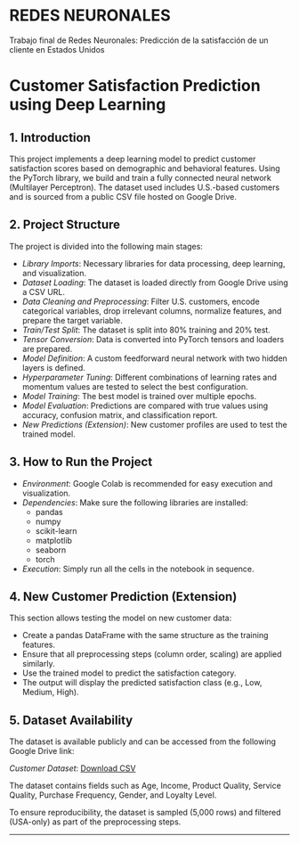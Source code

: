 # REDES NEURONALES
Trabajo final de Redes Neuronales: Predicción de la satisfacción de un cliente en Estados Unidos
# Customer Satisfaction Prediction using Deep Learning

## 1. Introduction

This project implements a deep learning model to predict customer satisfaction scores based on demographic and behavioral features. Using the PyTorch library, we build and train a fully connected neural network (Multilayer Perceptron). The dataset used includes U.S.-based customers and is sourced from a public CSV file hosted on Google Drive.

## 2. Project Structure

The project is divided into the following main stages:

- *Library Imports*: Necessary libraries for data processing, deep learning, and visualization.
- *Dataset Loading*: The dataset is loaded directly from Google Drive using a CSV URL.
- *Data Cleaning and Preprocessing*: Filter U.S. customers, encode categorical variables, drop irrelevant columns, normalize features, and prepare the target variable.
- *Train/Test Split*: The dataset is split into 80% training and 20% test.
- *Tensor Conversion*: Data is converted into PyTorch tensors and loaders are prepared.
- *Model Definition*: A custom feedforward neural network with two hidden layers is defined.
- *Hyperparameter Tuning*: Different combinations of learning rates and momentum values are tested to select the best configuration.
- *Model Training*: The best model is trained over multiple epochs.
- *Model Evaluation*: Predictions are compared with true values using accuracy, confusion matrix, and classification report.
- *New Predictions (Extension)*: New customer profiles are used to test the trained model.

## 3. How to Run the Project

- *Environment*: Google Colab is recommended for easy execution and visualization.
- *Dependencies*: Make sure the following libraries are installed:
  - pandas
  - numpy
  - scikit-learn
  - matplotlib
  - seaborn
  - torch
- *Execution*: Simply run all the cells in the notebook in sequence.

## 4. New Customer Prediction (Extension)

This section allows testing the model on new customer data:

- Create a pandas DataFrame with the same structure as the training features.
- Ensure that all preprocessing steps (column order, scaling) are applied similarly.
- Use the trained model to predict the satisfaction category.
- The output will display the predicted satisfaction class (e.g., Low, Medium, High).

## 5. Dataset Availability

The dataset is available publicly and can be accessed from the following Google Drive link:

*Customer Dataset*: [Download CSV](https://drive.google.com/uc?id=1Xt9my-us-GRPWBzhDrbdRgi9fznXlLow)

The dataset contains fields such as Age, Income, Product Quality, Service Quality, Purchase Frequency, Gender, and Loyalty Level.

To ensure reproducibility, the dataset is sampled (5,000 rows) and filtered (USA-only) as part of the preprocessing steps.

---
